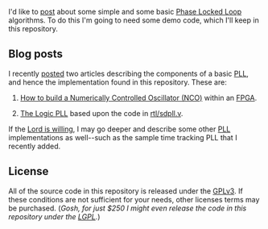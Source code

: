 I'd like to [post](http://zipcpu.com) about some simple and some basic
[Phase Locked Loop](https://en.wikipedia.org/wiki/Phase-locked_loop) algorithms.
To do this I'm going to need some demo code, which I'll keep in this repository.

## Blog posts

I recently [posted](http://zipcpu.com) two articles describing the components
of a basic [PLL](https://en.wikipedia.org/wiki/Phase-locked_loop), and hence
the implementation found in this repository.  These are:

1. [How to build a Numerically Controlled Oscillator (NCO)](http://zipcpu.com/dsp/2017/12/09/nco.html) within an [FPGA](https://en.wikipedia.org/wiki/Field-programmable_gate_array).

2. [The Logic PLL](http://zipcpu.com/dsp/2017/12/14/logic-pll.html) based upon the code in [rtl/sdpll.v](rtl/sdpll.v).

If the [Lord is
willing](https://www.blueletterbible.org/kjv/jas/4/15/), I may go deeper
and describe some other 
[PLL](https://en.wikipedia.org/wiki/Phase-locked_loop) implementations as
well--such as the sample time tracking PLL that I recently added.

## License

All of the source code in this repository is released under the
[GPLv3](https://www.gnu.org/licenses/gpl-3.0.en.html).  If these conditions
are not sufficient for your needs, other licenses terms may be purchased.
(*Gosh, for just $250 I might even release the code in this repository under
the [LGPL](https://www.gnu.org/licenses/lgpl-3.0.en.html).*)
